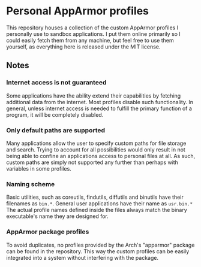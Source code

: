 Personal AppArmor profiles
============================

This repository houses a collection of the custom AppArmor profiles I
personally use to sandbox applications. I put them online primarily so I could
easily fetch them from any machine, but feel free to use them yourself, as
everything here is released under the MIT license. 

Notes
-----

### Internet access is not guaranteed

Some applications have the ability extend their capabilities by fetching
additional data from the internet. Most profiles disable such functionality.
In general, unless internet access is needed to fulfill the primary function
of a program, it will be completely disabled.

### Only default paths are supported

Many applications allow the user to specify custom paths for file storage and
search. Trying to account for all possibilities would only result in not being
able to confine an applications access to personal files at all. As such,
custom paths are simply not supported any further than perhaps with variables
in some profiles.

### Naming scheme

Basic utilities, such as coreutils, findutils, diffutils and binutils have
their filenames as `bin.*`. General user applications have their name as
`usr.bin.*` The actual profile names defined inside the files always match the
binary executable's name they are designed for.

### AppArmor package profiles

To avoid duplicates, no profiles provided by the Arch's "apparmor" package
can be found in the repository. This way the custom profiles can be easily
integrated into a system without interfering with the package.
